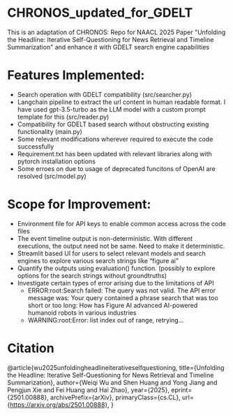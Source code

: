 # CHRONOS_updated_for_GDELT
This is an adaptation of CHRONOS: Repo for NAACL 2025 Paper "Unfolding the Headline: Iterative Self-Questioning for News Retrieval and Timeline Summarization" and enhance it with GDELT search engine capabilities


# Features Implemented:
* Search operation with GDELT compatibility (src/searcher.py)
* Langchain pipeline to extract the url content in human readable format. I have used gpt-3.5-turbo as the LLM model with a custom prompt template for this (src/reader.py)
* Compatibility for GDELT based search without obstructing existing functionality (main.py)
* Some relevant modifications wherever required to execute the code successfully
* Requirement.txt has been updated with relevant libraries along with pytorch installation options
* Some erroes on due to usage of deprecated funcitons of OpenAI are resolved (src/model.py) 


# Scope for Improvement:
* Environment file for API keys to enable common access across the code files
* The event timeline output is non-deterministic. With different executions, the output need not be same. Need to make it deterministic.
* Streamlit based UI for users to select relevant models and search engines to explore various search strings like “figure ai”
* Quantify the outputs using evaluation() function. (possibly to explore options for the search strings without groundtruths)
* Investigate certain types of error arising due to the limitations of API
  * ERROR:root:Search failed: The query was not valid. The API error message was: Your query contained a phrase search that was too short or too long: How has Figure AI advanced AI-powered humanoid robots in various industries
  * WARNING:root:Error: list index out of range, retrying...
 

# Citation
@article{wu2025unfoldingheadlineiterativeselfquestioning,
      title={Unfolding the Headline: Iterative Self-Questioning for News Retrieval and Timeline Summarization}, 
      author={Weiqi Wu and Shen Huang and Yong Jiang and Pengjun Xie and Fei Huang and Hai Zhao},
      year={2025},
      eprint={2501.00888},
      archivePrefix={arXiv},
      primaryClass={cs.CL},
      url={https://arxiv.org/abs/2501.00888}, 
}

